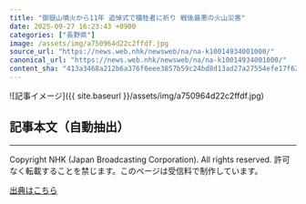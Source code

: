 ```yaml
---
title: "御嶽山噴火から11年 追悼式で犠牲者に祈り 戦後最悪の火山災害"
date: 2025-09-27 16:23:43 +0900
categories: ["長野県"]
image: /assets/img/a750964d22c2ffdf.jpg
source_url: "https://news.web.nhk/newsweb/na/na-k10014934001000/"
canonical_url: "https://news.web.nhk/newsweb/na/na-k10014934001000/"
content_sha: "413a3468a212b6a376f0eee3857b59c24bd8d13ad27a27554efe17f620d98ad2"
---
```


![記事イメージ]({{ site.baseurl }}/assets/img/a750964d22c2ffdf.jpg)

## 記事本文（自動抽出）
<div><div class="_13tndsj2"><nav aria-label="フッターサイトナビゲーション" class="_13tndsj4"></nav><hr class="esl7kn2s esl7kn1l esl7kn1n _14xli2ae"><p class="esl7kn2s esl7kn1m esl7kn1o _1yvk0f68 _1lugom81">Copyright NHK (Japan Broadcasting Corporation). All rights reserved. 許可なく転載することを禁じます。このページは受信料で制作しています。</p></div></div>

[出典はこちら](https://news.web.nhk/newsweb/na/na-k10014934001000/)
